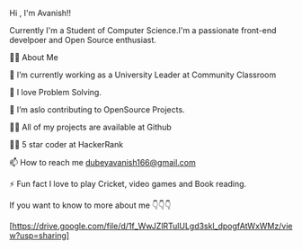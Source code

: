
 Hi , I'm Avanish!!

Currently I'm a Student of Computer Science.I'm a passionate front-end develpoer and Open Source enthusiast.

🙋‍♂️ About Me

🔭 I’m currently working as a University Leader at Community Classroom

🌱 I love Problem Solving.

👯 I’m aslo contributing to OpenSource Projects.

👨‍💻 All of my projects are available at Github

👨‍💻 5 star coder at HackerRank

📫 How to reach me dubeyavanish166@gmail.com

⚡ Fun fact I love to play Cricket, video games and Book reading.

If you want to know to more about me 👇👇👇

[https://drive.google.com/file/d/1f_WwJZlRTulULgd3skl_dpogfAtWxWMz/view?usp=sharing]



 
